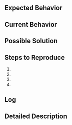 <!--- Provide a general summary of the issue in the Title above -->
<!--- For game help join the discord and ask there-->


## Expected Behavior
<!--- Tell us what should happen -->



## Current Behavior
<!--- Tell us what happens instead of the expected behavior -->



## Possible Solution
<!--- Not obligatory, but suggest a fix/reason for the bug, -->



## Steps to Reproduce
<!--- Provide a link to a live example, or an unambiguous set of steps to -->
<!--- reproduce this bug.-->
1.
2.
3.
4.



## Log
<!--- If this is a crash, or something similar you will have to provide a log.-->
<!--- DON'T POST IT DIRECTLY! Use gist.github.com and post it there and link it here.-->



## Detailed Description
<!--- Provide a detailed description of the change or addition you are proposing -->


